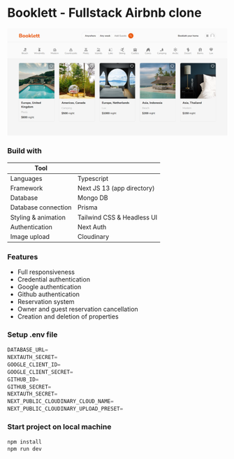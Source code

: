 # Booklett - Fullstack Airbnb clone

![PROJECT PREVIEW](preview.png)

### Build with

| Tool                |                            |
| ------------------- | -------------------------- |
| Languages           | Typescript                 |
| Framework           | Next JS 13 (app directory) |
| Database            | Mongo DB                   |
| Database connection | Prisma                     |
| Styling & animation | Tailwind CSS & Headless UI |
| Authentication      | Next Auth                  |
| Image upload        | Cloudinary                 |

### Features

- Full responsiveness
- Credential authentication
- Google authentication
- Github authentication
- Reservation system
- Owner and guest reservation cancellation
- Creation and deletion of properties

### Setup .env file

```js
DATABASE_URL=
NEXTAUTH_SECRET=
GOOGLE_CLIENT_ID=
GOOGLE_CLIENT_SECRET=
GITHUB_ID=
GITHUB_SECRET=
NEXTAUTH_SECRET=
NEXT_PUBLIC_CLOUDINARY_CLOUD_NAME=
NEXT_PUBLIC_CLOUDINARY_UPLOAD_PRESET=
```

### Start project on local machine

```shell
npm install
npm run dev
```
